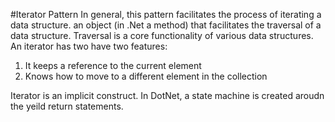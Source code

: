 ﻿#Iterator Pattern
In general, this pattern facilitates the process of iterating a data structure. an object (in .Net a method) that facilitates the traversal of a data
structure. 
Traversal is a core functionality of various data structures. 
An iterator has two have two features:
1. It keeps a reference to the current element
2. Knows how to move to a different element in the collection

Iterator is an implicit construct. In DotNet, a state machine is created aroudn the yeild return statements. 